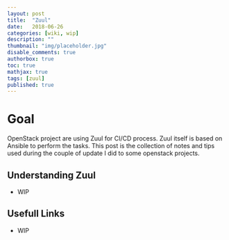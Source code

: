 ```yaml
---
layout: post
title:  "Zuul"
date:   2018-06-26
categories: [wiki, wip]
description: ""
thumbnail: "img/placeholder.jpg"
disable_comments: true
authorbox: true
toc: true
mathjax: true
tags: [zuul]
published: true
---
```


# Goal

OpenStack project are using Zuul for CI/CD process. Zuul itself is based on Ansible to perform the tasks.
This post is the collection of notes and tips used during the couple of update I did to some openstack projects.

## Understanding Zuul

- WIP 

## Usefull Links

- WIP


